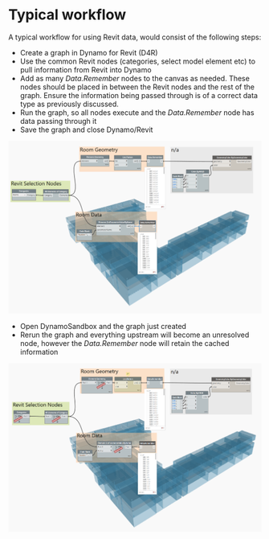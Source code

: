 # Typical workflow

A typical workflow for using Revit data, would consist of the following steps:

* Create a graph in Dynamo for Revit (D4R)
* Use the common Revit nodes (categories, select model element etc) to pull information from Revit into Dynamo
* Add as many *Data.Remember* nodes to the canvas as needed. These nodes should be placed in between the Revit nodes and the rest of the graph. Ensure the information being passed through is of a correct data type as previously discussed. 
* Run the graph, so all nodes execute and the *Data.Remember* node has data passing through it
* Save the graph and close Dynamo/Revit

![Data Remember in Revit](images/6-02_revit_dynamo.PNG "Data Remember in Revit")

* Open DynamoSandbox and the graph just created
* Rerun the graph and everything upstream will become an unresolved node, however the *Data.Remember* node will retain the cached information

![Data Remember in Sandbox](images/6-02_sandbox-dynamo.png "Data Remember in Sandbox")

